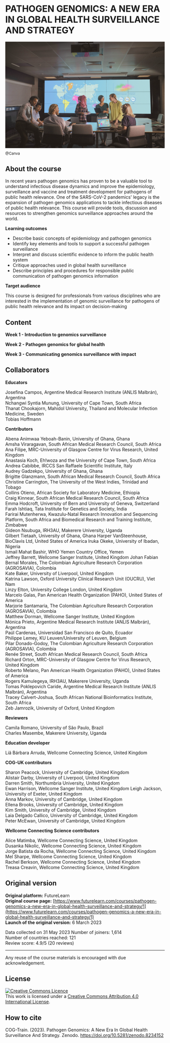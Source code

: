 # PATHOGEN GENOMICS: A NEW ERA IN GLOBAL HEALTH SURVEILLANCE AND STRATEGY

![](images/OC5_cover.jpeg)
<sub>@Canva</sub>

## About the course

In recent years pathogen genomics has proven to be a valuable tool to understand infectious disease dynamics and improve the epidemiology, surveillance and vaccine and treatment development for pathogens of public health relevance. One of the SARS-CoV-2 pandemics' legacy is the expansion of pathogen genomics applications to tackle infectious diseases of public health relevance. This course will provide tools, discussion and resources to strengthen genomics surveillance approaches around the world. 


**Learning outcomes**

* Describe basic concepts of epidemiology and pathogen genomics          
* Identify key elements and tools to support a successful pathogen surveillance           
* Interpret and discuss scientific evidence to inform the public health system          
* Critique approaches used in global health surveillance          
* Describe principles and procedures for responsible public communication of pathogen genomics information            

**Target audience**

This course is designed for professionals from various disciplines who are interested in the implementation of genomic surveillance for pathogens of public health relevance and its impact on decision-making

## Content

**Week 1 - Introduction to genomics surveillance**

**Week 2 - Pathogen genomics for global health**

**Week 3 - Communicating genomics surveillance with impact**         


## Collaborators

**Educators**     

Josefina Campos, Argentine Medical Research Institute (ANLIS Malbrán), Argentina         
Nchangwi Syntia Munung, University of Cape Town, South Africa           
Thanat Chookajorn, Mahidol University, Thailand and Molecular Infection Medicine, Sweden          
Tobias Hoffmann
             
**Contributors**             

Abena Animwaa Yeboah-Banin, University of Ghana, Ghana             
Amsha Viraragavan, South African Medical Research Council, South Africa            
Ana Filipe, MRC-University of Glasgow Centre for Virus Research, United Kingdom            
Anastasia Koch, Eh!woza and the University of Cape Town, South Africa         
Andrea Cabibbe, IRCCS San Raffaele Scientific Institute, Italy          
Audrey Gadzekpo, University of Ghana, Ghana       
Brigitte Glanzmann, South African Medical Research Council, South Africa      
Christine Carrington, The University of the West Indies, Trinidad and Tobago       
Collins Otieno, African Society for Laboratory Medicine, Ethiopia          
Craig Kinnear, South African Medical Research Council, South Africa           
Emma Hodcroft, University of Bern and University of Geneva, Switzerland           
Farah Ishtiaq, Tata Institute for Genetics and Society, India        
Farirai Mutenherwa, Kwazulu-Natal Research Innovation and Sequencing Platform, South Africa and Biomedical Research and Training Institute, Zimbabwe              
Gideon Nsubuga, IRH3AU, Makerere University, Uganda            
Gilbert Tietaah, University of Ghana, Ghana
Harper VanSteenhouse, BioClavis Ltd, United States of America
Iruka Okeke, University of Ibadan, Nigeria          
Ismail Mahat Bashir, WHO Yemen Country Office, Yemen          
Jeffrey Barrett, Wellcome Sanger Institute, United Kingdom
Johan Fabian Bernal Morales, The Colombian Agriculture Research Corporation (AGROSAVIA), Colombia             
Kate Baker, University of Liverpool, United Kingdom           
Katrina Lawson, Oxford University Clinical Research Unit (OUCRU), Viet Nam        
Linzy Elton, University College London, United Kingdom           
Marcelo Galas, Pan American Health Organization (PAHO), United States of America          
Marjorie Santamaria, The Colombian Agriculture Research Corporation (AGROSAVIA), Colombia         
Matthew Dorman, Wellcome Sanger Institute, United Kingdom          
Mónica Prieto, Argentine Medical Research Institute (ANLIS Malbrán), Argentina      
Paúl Cardenas, Universidad San Francisco de Quito, Ecuador          
Philippe Lemey, KU Leuven/University of Leuven, Belgium            
Pilar Donado-Godoy, The Colombian Agriculture Research Corporation (AGROSAVIA), Colombia        
Renée Street, South African Medical Research Council, South Africa        
Richard Orton, MRC-University of Glasgow Centre for Virus Research, United Kingdom        
Roberto Melano, Pan American Health Organization (PAHO), United States of America        
Rogers Kamulegeya, IRH3AU, Makerere University, Uganda          
Tomas Poklepovich Caride, Argentine Medical Research Institute (ANLIS Malbrán), Argentina       
Tracey Calvert-Joshua, South African National Bioinformatics Institute, South Africa        
Zeb Jamrozik, University of Oxford, United Kingdom              


**Reviewers**


Camila Romano, University of São Paulo, Brazil           
Charles Masembe, Makerere University, Uganda              


**Education developer**


Liã Bárbara Arruda, Wellcome Connecting Science, United Kingdom        
 
**COG-UK contributors**
 
Sharon Peacock, University of Cambridge, United Kingdom          
Alistair Darby, University of Liverpool, United Kingdom         
Darren Smith, Northumbria University, United Kingdom                 
Ewan Harrison, Wellcome Sanger Institute, United Kingdom
Leigh Jackson, University of Exeter, United Kingdom          
Anna Markov, University of Cambridge, United Kingdom           
Ellena Brooks, University of Cambridge, United Kingdom        
Kim Smith, University of Cambridge, United Kingdom         
Laia Delgado Callico, University of Cambridge, United Kingdom          
Peter McEwan, University of Cambridge, United Kingdom            


**Wellcome Connecting Science contributors**


Alice Matimba, Wellcome Connecting Science, United Kingdom            
Dusanka Nikolic, Wellcome Connecting Science, United Kingdom         
Jorge Batista da Rocha, Wellcome Connecting Science, United Kingdom          
Mel Sharpe, Wellcome Connecting Science, United Kingdom          
Rachel Berkson, Wellcome Connecting Science, United Kingdom         
Treasa Creavin, Wellcome Connecting Science, United Kingdom             
              
## Original version

**Original platform:** FutureLearn             
**Original course page:** [https://www.futurelearn.com/courses/pathogen-genomics-a-new-era-in-global-health-surveillance-and-strategy/1](https://www.futurelearn.com/courses/pathogen-genomics-a-new-era-in-global-health-surveillance-and-strategy/1)                           
**Launch of the original version:** 6 March 2023
 
Data collected on 31 May 2023
Number of joiners: 1,614         
Number of countries reached: 121         
Review score: 4.9/5 (20 reviews)             

******
Any reuse of the course materials is encouraged with due acknowledgement.

## License
<a rel="license" href="http://creativecommons.org/licenses/by/4.0/"><img alt="Creative Commons Licence" style="border-width:0" src="https://i.creativecommons.org/l/by/4.0/88x31.png" /></a><br />This work is licensed under a <a rel="license" href="http://creativecommons.org/licenses/by/4.0/">Creative Commons Attribution 4.0 International License</a>.

## How to cite 
COG-Train. (2023). Pathogen Genomics: A New Era In Global Health Surveillance And Strategy. Zenodo. https://doi.org/10.5281/zenodo.8234152


